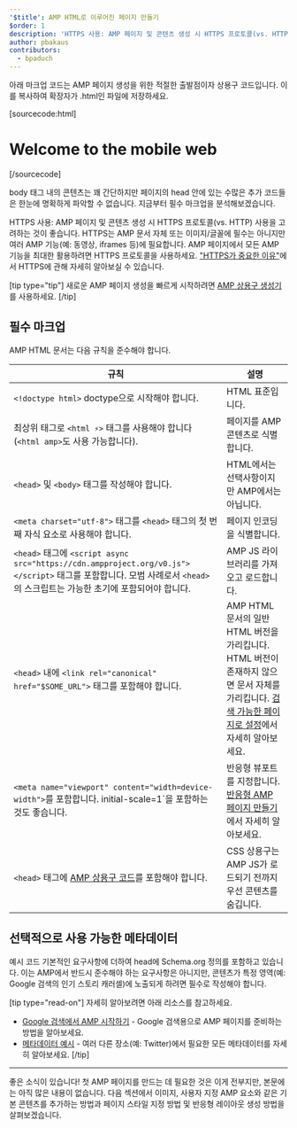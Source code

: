 ```yaml
---
'$title': AMP HTML로 이루어진 페이지 만들기
$order: 1
description: 'HTTPS 사용: AMP 페이지 및 콘텐츠 생성 시 HTTPS 프로토콜(vs. HTTP) 사용을 고려하는 것이 좋습니다. HTTPS는 AMP 문서 자체에서 필수는 아니지만...'
author: pbakaus
contributors:
  - bpaduch
---
```


아래 마크업 코드는 AMP 페이지 생성을 위한 적절한 출발점이자 상용구 코드입니다. 이를 복사하여 확장자가 .html인 파일에 저장하세요.

[sourcecode:html]

<!doctype html>
<html amp lang="en">
  <head>
    <meta charset="utf-8">
    <script async src="https://cdn.ampproject.org/v0.js"></script>
    <title>Hello, AMPs</title>
    <link rel="canonical" href="{{doc.url}}">
    <meta name="viewport" content="width=device-width">
    <script type="application/ld+json">
      {
        "@context": "http://schema.org",
        "@type": "NewsArticle",
        "headline": "Open-source framework for publishing content",
        "datePublished": "2015-10-07T12:02:41Z",
        "image": [
          "logo.jpg"
        ]
      }
    </script>
    <style amp-boilerplate>body{-webkit-animation:-amp-start 8s steps(1,end) 0s 1 normal both;-moz-animation:-amp-start 8s steps(1,end) 0s 1 normal both;-ms-animation:-amp-start 8s steps(1,end) 0s 1 normal both;animation:-amp-start 8s steps(1,end) 0s 1 normal both}@-webkit-keyframes -amp-start{from{visibility:hidden}to{visibility:visible}}@-moz-keyframes -amp-start{from{visibility:hidden}to{visibility:visible}}@-ms-keyframes -amp-start{from{visibility:hidden}to{visibility:visible}}@-o-keyframes -amp-start{from{visibility:hidden}to{visibility:visible}}@keyframes -amp-start{from{visibility:hidden}to{visibility:visible}}</style><noscript><style amp-boilerplate>body{-webkit-animation:none;-moz-animation:none;-ms-animation:none;animation:none}</style></noscript>
  </head>
  <body>
    <h1>Welcome to the mobile web</h1>
  </body>
</html>
[/sourcecode]

body 태그 내의 콘텐츠는 꽤 간단하지만 페이지의 head 안에 있는 수많은 추가 코드들은 한눈에 명확하게 파악할 수 없습니다. 지금부터 필수 마크업을 분석해보겠습니다.

HTTPS 사용: AMP 페이지 및 콘텐츠 생성 시 HTTPS 프로토콜(vs. HTTP) 사용을 고려하는 것이 좋습니다. HTTPS는 AMP 문서 자체 또는 이미지/글꼴에 필수는 아니지만 여러 AMP 기능(예: 동영상, iframes 등)에 필요합니다. AMP 페이지에서 모든 AMP 기능을 최대한 활용하려면 HTTPS 프로토콜을 사용하세요. ["HTTPS가 중요한 이유"](https://developers.google.com/web/fundamentals/security/encrypt-in-transit/why-https)에서 HTTPS에 관해 자세히 알아보실 수 있습니다.

[tip type="tip"] 새로운 AMP 페이지 생성을 빠르게 시작하려면 <a class="" href="https://gitlocalize.com/boilerplate">AMP 상용구 생성기</a>를 사용하세요. [/tip]

## 필수 마크업

AMP HTML 문서는 다음 규칙을 준수해야 합니다.

| 규칙                                                                                                                                                                                | 설명                                                                                                                                                                                                                                                                             |
| ----------------------------------------------------------------------------------------------------------------------------------------------------------------------------------- | -------------------------------------------------------------------------------------------------------------------------------------------------------------------------------------------------------------------------------------------------------------------------------- |
| `<!doctype html>` doctype으로 시작해야 합니다.                                                                                                                                      | HTML 표준입니다.                                                                                                                                                                                                                                                                 |
| 최상위 태그로 `<html ⚡>` 태그를 사용해야 합니다 (`<html amp>`도 사용 가능합니다).                                                                                                  | 페이지를 AMP 콘텐츠로 식별합니다.                                                                                                                                                                                                                                                |
| `<head>` 및 `<body>` 태그를 작성해야 합니다.                                                                                                                                        | HTML에서는 선택사항이지만 AMP에서는 아닙니다.                                                                                                                                                                                                                                    |
| `<meta charset="utf-8">` 태그를 `<head>` 태그의 첫 번째 자식 요소로 사용해야 합니다.                                                                                                | 페이지 인코딩을 식별합니다.                                                                                                                                                                                                                                                      |
| `<head>` 태그에 `<script async src="https://cdn.ampproject.org/v0.js"></script>` 태그를 포함합니다. 모범 사례로서 `<head>`의 스크립트는 가능한 초기에 포함되어야 합니다. | AMP JS 라이브러리를 가져오고 로드합니다.                                                                                                                                                                                                                                         |
| `<head>` 내에 `<link rel="canonical" href="$SOME_URL">` 태그를 포함해야 합니다.                                                                                                     | AMP HTML 문서의 일반 HTML 버전을 가리킵니다. HTML 버전이 존재하지 않으면 문서 자체를 가리킵니다. [검색 가능한 페이지로 설정](https://gitlocalize.com/repo/4863/ko/pages/content/amp-dev/documentation/guides-and-tutorials/optimize-measure/discovery.md)에서 자세히 알아보세요. |
| `<meta name="viewport" content="width=device-width">`를 포함합니다. initial-scale=1`을 포함하는 것도 좋습니다.                                                                      | 반응형 뷰포트를 지정합니다. [반응형 AMP 페이지 만들기](../../../../documentation/guides-and-tutorials/develop/style_and_layout/responsive_design.md)에서 자세히 알아보세요.                                                                                                      |
| `<head>` 태그에 [AMP 상용구 코드](../../../../documentation/guides-and-tutorials/learn/spec/amp-boilerplate.md)를 포함해야 합니다.                                                  | CSS 상용구는 AMP JS가 로드되기 전까지 우선 콘텐츠를 숨깁니다.                                                                                                                                                                                                                    |

## 선택적으로 사용 가능한 메타데이터

예시 코드 기본적인 요구사항에 더하여 head에 Schema.org 정의를 포함하고 있습니다. 이는 AMP에서 반드시 준수해야 하는 요구사항은 아니지만, 콘텐츠가 특정 영역(예: Google 검색의 인기 스토리 캐러셀)에 노출되게 하려면 필수로 작성해야 합니다.

[tip type="read-on"] 자세히 알아보려면 아래 리소스를 참고하세요.

- [Google 검색에서 AMP 시작하기](https://developers.google.com/amp/docs) - Google 검색용으로 AMP 페이지를 준비하는 방법을 알아보세요.
- [메타데이터 예시](https://github.com/ampproject/amphtml/tree/main/examples/metadata-examples) - 여러 다른 장소(예: Twitter)에서 필요한 모든 메타데이터를 자세히 알아보세요. [/tip]

<hr>

좋은 소식이 있습니다! 첫 AMP 페이지를 만드는 데 필요한 것은 이게 전부지만, 본문에는 아직 많은 내용이 없습니다. 다음 섹션에서 이미지, 사용자 지정 AMP 요소와 같은 기본 콘텐츠를 추가하는 방법과 페이지 스타일 지정 방법 및 반응형 레이아웃 생성 방법을 살펴보겠습니다.
